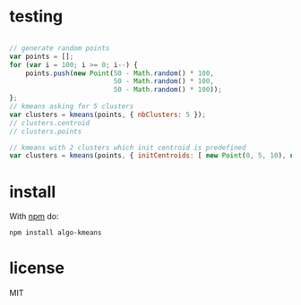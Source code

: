# testing

```javascript

// generate random points
var points = [];
for (var i = 100; i >= 0; i--) {
	points.push(new Point(50 - Math.random() * 100,
                          50 - Math.random() * 100,
                          50 - Math.random() * 100));
};
// kmeans asking for 5 clusters
var clusters = kmeans(points, { nbClusters: 5 });
// clusters.centroid
// clusters.points

// kmeans with 2 clusters which init centroid is predefined
var clusters = kmeans(points, { initCentroids: [ new Point(0, 5, 10), new Point(10, -12, 0)] });
```

# install

With [npm](https://npmjs.org) do:

```
npm install algo-kmeans
```

# license

MIT
